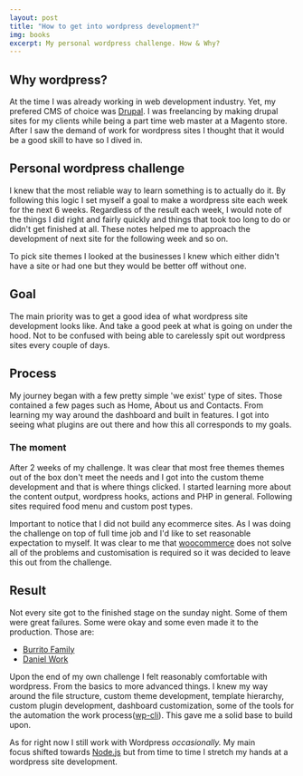 ```yaml
---
layout: post
title: "How to get into wordpress development?"
img: books
excerpt: My personal wordpress challenge. How & Why?
---
```


## Why wordpress?

At the time I was already working in web development industry. Yet, my prefered CMS of choice was <a href="https://www.drupal.org/">Drupal</a>. I was freelancing by making drupal sites for my clients while being a part time web master at a Magento store. After I saw the demand of work for wordpress sites I thought that it would be a good skill to have so I dived in.

## Personal wordpress challenge

I knew that the most reliable way to learn something is to actually do it. By following this logic I set myself a goal to make a wordpress site each week for the next 6 weeks. Regardless of the result each week, I would note of the things I did right and fairly quickly and things that took too long to do or didn't get finished at all. These notes helped me to approach the development of next site for the following week and so on.

To pick site themes I looked at the businesses I knew which either didn't have a site or had one but they would be better off without one.

## Goal

The main priority was to get a good idea of what wordpress site development looks like. And take a good peek at what is going on under the hood. Not to be confused with being able to carelessly spit out wordpress sites every couple of days.

## Process

My journey began with a few pretty simple 'we exist' type of sites. Those contained a few pages such as Home, About us and Contacts. From learning my way around the dashboard and built in features. I got into seeing what plugins are out there and how this all corresponds to my goals.

### The moment

After 2 weeks of my challenge. It was clear that most free themes themes out of the box don't meet the needs and I got into the custom theme development and that is where things clicked. I started learning more about the content output, wordpress hooks, actions and PHP in general. Following sites required food menu and custom post types.

Important to notice that I did not build any ecommerce sites. As I was doing the challenge on top of full time job and I'd like to set reasonable expectation to myself. It was clear to me that <a href="https://woocommerce.com/">woocommerce</a> does not solve all of the problems and customisation is required so it was decided to leave this out from the challenge.

## Result

Not every site got to the finished stage on the sunday night. Some of them were great failures. Some were okay and some even made it to the production. Those are:

- <a href="http://burritofamily.ru">Burrito Family</a>
- <a href="http://danielwork.eu">Daniel Work</a>

Upon the end of my own challenge I felt reasonably comfortable with wordpress. From the basics to more advanced things. I knew my way around the file structure, custom theme development, template hierarchy, custom plugin development, dashboard customization, some of the tools for the automation the work process(<a href="http://wp-cli.org/">wp-cli</a>). This gave me a solid base to build upon.

As for right now I still work with Wordpress <em>occasionally.</em> My main focus shifted towards <a href="https://nodejs.org/">Node.js</a> but from time to time I stretch my hands at a wordpress site development.
